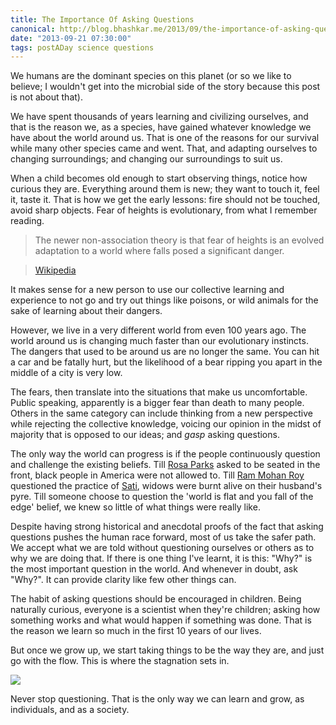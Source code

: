 ```yaml
---
title: The Importance Of Asking Questions
canonical: http://blog.bhashkar.me/2013/09/the-importance-of-asking-questions.html
date: "2013-09-21 07:30:00"
tags: postADay science questions
---
```

We humans are the dominant species on this planet (or so we like to believe; I wouldn't get into the microbial side of the story because this post is not about that).

We have spent thousands of years learning and civilizing ourselves, and that is the reason we, as a species, have gained whatever knowledge we have about the world around us. That is one of the reasons for our survival while many other species came and went. That, and adapting ourselves to changing surroundings; and changing our surroundings to suit us.<span class="more"></span>

When a child becomes old enough to start observing things, notice how curious they are. Everything around them is new; they want to touch it, feel it, taste it. That is how we get the early lessons: fire should not be touched, avoid sharp objects. Fear of heights is evolutionary, from what I remember reading.

>The newer non-association theory is that fear of heights is an evolved adaptation to a world where falls posed a significant danger.

>[Wikipedia](https://en.wikipedia.org/wiki/Acrophobia#Causes)

It makes sense for a new person to use our collective learning and experience to not go and try out things like poisons, or wild animals for the sake of learning about their dangers.

However, we live in a very different world from even 100 years ago. The world around us is changing much faster than our evolutionary instincts. The dangers that used to be around us are no longer the same. You can hit a car and be fatally hurt, but the likelihood of a bear ripping you apart in the middle of a city is very low.

The fears, then translate into the situations that make us uncomfortable. Public speaking, apparently is a bigger fear than death to many people. Others in the same category can include thinking from a new perspective while rejecting the collective knowledge, voicing our opinion in the midst of majority that is opposed to our ideas; and *gasp* asking questions.

The only way the world can progress is if the people continuously question and challenge the existing beliefs. Till [Rosa Parks](https://en.wikipedia.org/wiki/Rosa_Parks) asked to be seated in the front, black people in America were not allowed to. Till [Ram Mohan Roy](http://en.wikipedia.org/wiki/Ram_Mohan_Roy) questioned the practice of [Sati](https://en.wikipedia.org/wiki/Sati_(practice)), widows were burnt alive on their husband's pyre. Till someone choose to question the 'world is flat and you fall of the edge' belief, we knew so little of what things were really like.

Despite having strong historical and anecdotal proofs of the fact that asking questions pushes the human race forward, most of us take the safer path. We accept what we are told without questioning ourselves or others as to why we are doing that. If there is one thing I've learnt, it is this: "Why?" is the most important question in the world. And whenever in doubt, ask "Why?". It can provide clarity like few other things can.

The habit of asking questions should be encouraged in children. Being naturally curious, everyone is a scientist when they're children; asking how something works and what would happen if something was done. That is the reason we learn so much in the first 10 years of our lives.

But once we grow up, we start taking things to be the way they are, and just go with the flow. This is where the stagnation sets in.

![](http://i.imgur.com/bg1J7uW.jpg)

Never stop questioning. That is the only way we can learn and grow, as individuals, and as a society.